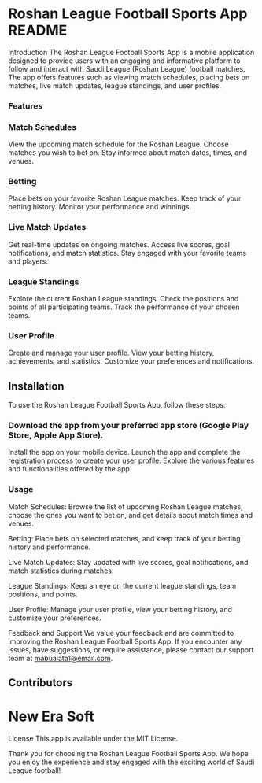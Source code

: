 # Roshan League Football Sports App README
Introduction
The Roshan League Football Sports App is a mobile application designed to provide users with an engaging and informative platform to follow and interact with Saudi League (Roshan League) football matches. The app offers features such as viewing match schedules, placing bets on matches, live match updates, league standings, and user profiles.

### Features
### Match Schedules
View the upcoming match schedule for the Roshan League.
Choose matches you wish to bet on.
Stay informed about match dates, times, and venues.
### Betting
Place bets on your favorite Roshan League matches.
Keep track of your betting history.
Monitor your performance and winnings.
### Live Match Updates
Get real-time updates on ongoing matches.
Access live scores, goal notifications, and match statistics.
Stay engaged with your favorite teams and players.
### League Standings
Explore the current Roshan League standings.
Check the positions and points of all participating teams.
Track the performance of your chosen teams.
### User Profile
Create and manage your user profile.
View your betting history, achievements, and statistics.
Customize your preferences and notifications.
## Installation
To use the Roshan League Football Sports App, follow these steps:

### Download the app from your preferred app store (Google Play Store, Apple App Store).
Install the app on your mobile device.
Launch the app and complete the registration process to create your user profile.
Explore the various features and functionalities offered by the app.
### Usage
Match Schedules: Browse the list of upcoming Roshan League matches, choose the ones you want to bet on, and get details about match times and venues.

Betting: Place bets on selected matches, and keep track of your betting history and performance.

Live Match Updates: Stay updated with live scores, goal notifications, and match statistics during matches.

League Standings: Keep an eye on the current league standings, team positions, and points.

User Profile: Manage your user profile, view your betting history, and customize your preferences.

Feedback and Support
We value your feedback and are committed to improving the Roshan League Football Sports App. If you encounter any issues, have suggestions, or require assistance, please contact our support team at mabualata1@email.com.

## Contributors
# New Era Soft 
License
This app is available under the MIT License.

Thank you for choosing the Roshan League Football Sports App. We hope you enjoy the experience and stay engaged with the exciting world of Saudi League football!

